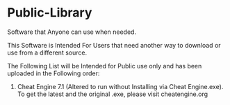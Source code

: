 # Public-Library
Software that Anyone can use when needed.



This Software is Intended For Users that need another way to download or use from a different source.


The Following List will be Intended for Public use only and has been uploaded in the Following order:

1. Cheat Engine 7.1 (Altered to run without Installing via Cheat Engine.exe). To get the latest and the original .exe, please visit cheatengine.org